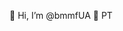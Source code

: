 🌌 Hi, I’m @bmmfUA
🌌 PT


<!---
bmmfUA/bmmfUA is a ✨ special ✨ repository because its `README.md` (this file) appears on your GitHub profile.
You can click the Preview link to take a look at your changes.
--->
